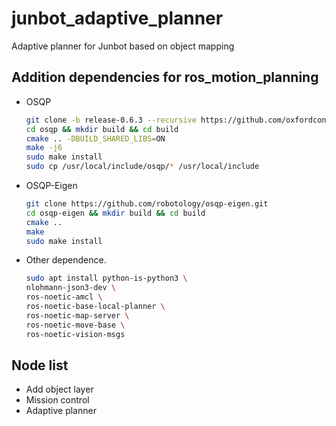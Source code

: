 # junbot_adaptive_planner
Adaptive planner for Junbot based on object mapping

## Addition dependencies for ros_motion_planning

- OSQP
    ```bash
    git clone -b release-0.6.3 --recursive https://github.com/oxfordcontrol/osqp
    cd osqp && mkdir build && cd build
    cmake .. -DBUILD_SHARED_LIBS=ON
    make -j6
    sudo make install
    sudo cp /usr/local/include/osqp/* /usr/local/include
    ```

- OSQP-Eigen

    ```bash
    git clone https://github.com/robotology/osqp-eigen.git
    cd osqp-eigen && mkdir build && cd build
    cmake ..
    make
    sudo make install
    ```

- Other dependence.
    ```bash
    sudo apt install python-is-python3 \
    nlohmann-json3-dev \
    ros-noetic-amcl \
    ros-noetic-base-local-planner \
    ros-noetic-map-server \
    ros-noetic-move-base \
    ros-noetic-vision-msgs 
    ```
    
## Node list

- Add object layer
- Mission control
- Adaptive planner



